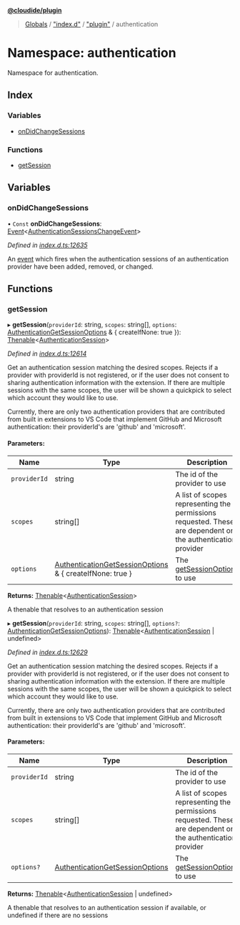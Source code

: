 **[@cloudide/plugin](../README.md)**

> [Globals](../README.md) / ["index.d"](_index_d_.md) / ["plugin"](_index_d_._plugin_.md) / authentication

# Namespace: authentication

Namespace for authentication.

## Index

### Variables

* [onDidChangeSessions](_index_d_._plugin_.authentication.md#ondidchangesessions)

### Functions

* [getSession](_index_d_._plugin_.authentication.md#getsession)

## Variables

### onDidChangeSessions

• `Const` **onDidChangeSessions**: [Event](../interfaces/_index_d_._plugin_.event.md)\<[AuthenticationSessionsChangeEvent](../interfaces/_index_d_._plugin_.authenticationsessionschangeevent.md)>

*Defined in [index.d.ts:12635](https://github.com/shuyaqian/cloudide-plugin-api/blob/6d83fa1/index.d.ts#L12635)*

An [event](#Event) which fires when the authentication sessions of an authentication provider have
been added, removed, or changed.

## Functions

### getSession

▸ **getSession**(`providerId`: string, `scopes`: string[], `options`: [AuthenticationGetSessionOptions](../interfaces/_index_d_._plugin_.authenticationgetsessionoptions.md) & { createIfNone: true  }): [Thenable](../interfaces/_index_d_.thenable.md)\<[AuthenticationSession](../interfaces/_index_d_._plugin_.authenticationsession.md)>

*Defined in [index.d.ts:12614](https://github.com/shuyaqian/cloudide-plugin-api/blob/6d83fa1/index.d.ts#L12614)*

Get an authentication session matching the desired scopes. Rejects if a provider with providerId is not
registered, or if the user does not consent to sharing authentication information with
the extension. If there are multiple sessions with the same scopes, the user will be shown a
quickpick to select which account they would like to use.

Currently, there are only two authentication providers that are contributed from built in extensions
to VS Code that implement GitHub and Microsoft authentication: their providerId's are 'github' and 'microsoft'.

#### Parameters:

Name | Type | Description |
------ | ------ | ------ |
`providerId` | string | The id of the provider to use |
`scopes` | string[] | A list of scopes representing the permissions requested. These are dependent on the authentication provider |
`options` | [AuthenticationGetSessionOptions](../interfaces/_index_d_._plugin_.authenticationgetsessionoptions.md) & { createIfNone: true  } | The [getSessionOptions](#GetSessionOptions) to use |

**Returns:** [Thenable](../interfaces/_index_d_.thenable.md)\<[AuthenticationSession](../interfaces/_index_d_._plugin_.authenticationsession.md)>

A thenable that resolves to an authentication session

▸ **getSession**(`providerId`: string, `scopes`: string[], `options?`: [AuthenticationGetSessionOptions](../interfaces/_index_d_._plugin_.authenticationgetsessionoptions.md)): [Thenable](../interfaces/_index_d_.thenable.md)\<[AuthenticationSession](../interfaces/_index_d_._plugin_.authenticationsession.md) \| undefined>

*Defined in [index.d.ts:12629](https://github.com/shuyaqian/cloudide-plugin-api/blob/6d83fa1/index.d.ts#L12629)*

Get an authentication session matching the desired scopes. Rejects if a provider with providerId is not
registered, or if the user does not consent to sharing authentication information with
the extension. If there are multiple sessions with the same scopes, the user will be shown a
quickpick to select which account they would like to use.

Currently, there are only two authentication providers that are contributed from built in extensions
to VS Code that implement GitHub and Microsoft authentication: their providerId's are 'github' and 'microsoft'.

#### Parameters:

Name | Type | Description |
------ | ------ | ------ |
`providerId` | string | The id of the provider to use |
`scopes` | string[] | A list of scopes representing the permissions requested. These are dependent on the authentication provider |
`options?` | [AuthenticationGetSessionOptions](../interfaces/_index_d_._plugin_.authenticationgetsessionoptions.md) | The [getSessionOptions](#GetSessionOptions) to use |

**Returns:** [Thenable](../interfaces/_index_d_.thenable.md)\<[AuthenticationSession](../interfaces/_index_d_._plugin_.authenticationsession.md) \| undefined>

A thenable that resolves to an authentication session if available, or undefined if there are no sessions
